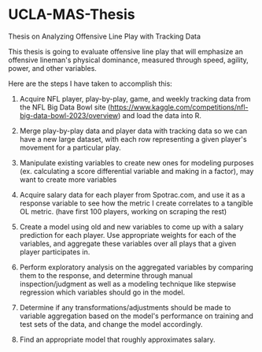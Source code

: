 # UCLA-MAS-Thesis
Thesis on Analyzing Offensive Line Play with Tracking Data

This thesis is going to evaluate offensive line play that will emphasize an offensive lineman's physical dominance, measured through speed, agility, power, and other variables.

Here are the steps I have taken to accomplish this:

1. Acquire NFL player, play-by-play, game, and weekly tracking data from the NFL Big Data Bowl site (https://www.kaggle.com/competitions/nfl-big-data-bowl-2023/overview) and load the data into R.

2. Merge play-by-play data and player data with tracking data so we can have a new large dataset, with each row representing a given player's movement for a particular play.

3. Manipulate existing variables to create new ones for modeling purposes (ex. calculating a score differential variable and making in a factor), may want to create more variables

4. Acquire salary data for each player from Spotrac.com, and use it as a response variable to see how the metric I create correlates to a tangible OL metric. (have first 100 players, working on scraping the rest)

5. Create a model using old and new variables to come up with a salary prediction for each player. Use appropriate weights for each of the variables, and aggregate these variables over all plays that a given player participates in.

6. Perform exploratory analysis on the aggregated variables by comparing them to the response, and determine through manual inspection/judgment as well as a modeling technique like stepwise regression which variables should go in the model. 

7. Determine if any transformations/adjustments should be made to variable aggregation based on the model's performance on training and test sets of the data, and change the model accordingly. 

8. Find an appropriate model that roughly approximates salary.
